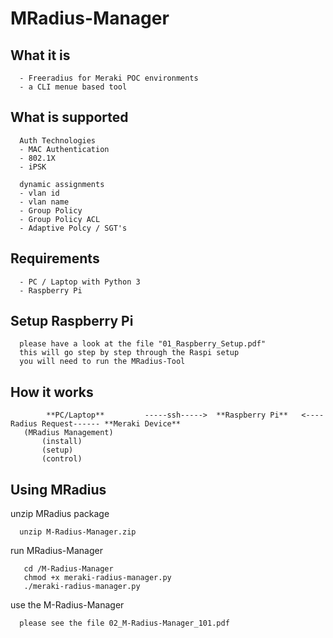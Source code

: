 # MRadius-Manager
## What it is
      - Freeradius for Meraki POC environments
      - a CLI menue based tool 

## What is supported

      Auth Technologies
      - MAC Authentication
      - 802.1X
      - iPSK
      
      dynamic assignments
      - vlan id
      - vlan name
      - Group Policy
      - Group Policy ACL
      - Adaptive Polcy / SGT's
      
## Requirements
      - PC / Laptop with Python 3
      - Raspberry Pi

## Setup Raspberry Pi

      please have a look at the file "01_Raspberry_Setup.pdf"
      this will go step by step through the Raspi setup 
      you will need to run the MRadius-Tool

## How it works

            **PC/Laptop**         -----ssh----->  **Raspberry Pi**   <----Radius Request------ **Meraki Device** 
       (MRadius Management)
           (install)
           (setup)
           (control)


## Using MRadius

unzip MRadius package
    
      unzip M-Radius-Manager.zip
      

run MRadius-Manager

       cd /M-Radius-Manager
       chmod +x meraki-radius-manager.py
       ./meraki-radius-manager.py


use the M-Radius-Manager

      please see the file 02_M-Radius-Manager_101.pdf

